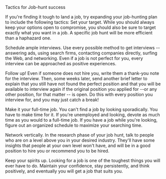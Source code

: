 Tactics for Job-hunt success

If you're finding it tough to land a job, try expanding your job-hunting plan to include the following tactics:
Set your target. While you should always keep your options open to compromise, you should also be sure to target exactly what you want in a job. A specific job hunt will be more efficient than a haphazard one.

Schedule ample interviews. Use every possible method to get interviews -- answering ads, using search firms, contacting companies directly, surfing the Web, and networking. Even if a job is not perfect for you, every interview can be approached as positive experiences.

Follow up! Even if someone does not hire you, write them a thank-you note for the interview. Then, some weeks later, send another brief letter to explain that you still have not found the perfect position and that you will be available to interview again if the original position you applied for --or any other position, for that matter -- is open. Do this with every position you interview for, and you may just catch a break!

Make it your full-time job. You can't find a job by looking sporadically. You have to make time for it. If you're unemployed and looking, devote as much time as you would to a full-time job. If you have a job while you're looking, figure out an organized schedule to maximize your searching time.

Network vertically. In the research phase of your job hunt, talk to people who are on a level above you in your desired industry. They'll have some insights that people at your own level won't have, and will be in a good position to hire you or recommend you to be hired.

Keep your spirits up. Looking for a job is one of the toughest things you will ever have to do. Maintain your confidence, stay persistently, and think positively, and eventually you will get a job that suits you.
